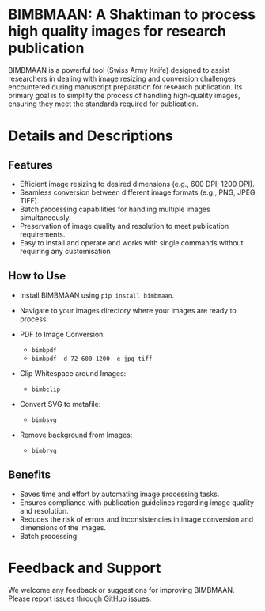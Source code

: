 # **BIMBMAAN**: A Shaktiman to process high quality images for research publication

BIMBMAAN is a powerful tool (Swiss Army Knife) designed to assist researchers in dealing with image resizing and conversion challenges encountered during manuscript preparation for research publication. Its primary goal is to simplify the process of handling high-quality images, ensuring they meet the standards required for publication.

# Details and Descriptions

## Features
* Efficient image resizing to desired dimensions (e.g., 600 DPI, 1200 DPI).
* Seamless conversion between different image formats (e.g., PNG, JPEG, TIFF).
* Batch processing capabilities for handling multiple images simultaneously.
* Preservation of image quality and resolution to meet publication requirements.
* Easy to install and operate and works with single commands without requiring any customisation

## How to Use
* Install BIMBMAAN using `pip install bimbmaan`.
* Navigate to your images directory where your images are ready to process.

* PDF to Image Conversion:
  - `bimbpdf`
  - `bimbpdf -d 72 600 1200 -e jpg tiff`

* Clip Whitespace around Images:
  - `bimbclip`

* Convert SVG to metafile:
  - `bimbsvg`

* Remove background from Images:
  - `bimbrvg`

## Benefits
* Saves time and effort by automating image processing tasks.
* Ensures compliance with publication guidelines regarding image quality and resolution.
* Reduces the risk of errors and inconsistencies in image conversion and dimensions of the images.
* Batch processing

# Feedback and Support
We welcome any feedback or suggestions for improving BIMBMAAN. Please report issues through
[GitHub issues](https://github.com/TheBiomics/bimbmaan/issues).
